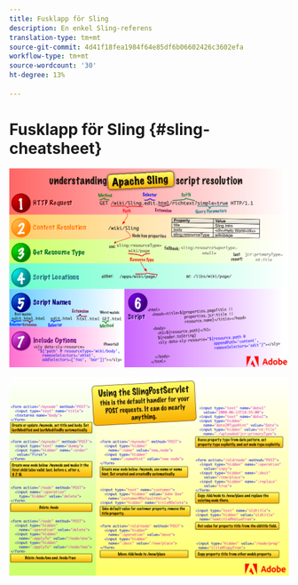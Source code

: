 ```yaml
---
title: Fusklapp för Sling
description: En enkel Sling-referens
translation-type: tm+mt
source-git-commit: 4d41f18fea1984f64e85df6b06602426c3602efa
workflow-type: tm+mt
source-wordcount: '30'
ht-degree: 13%

---
```



# Fusklapp för Sling {#sling-cheatsheet}

![Om Apache Sling-skriptupplösningen.](assets/sling-cheatsheet-01.png)

![Använda SlingPostServlet - det här är standardhanteraren för dina POSTER. det kan göra nästan vad som helst.](assets/sling-cheatsheet-02.png)
